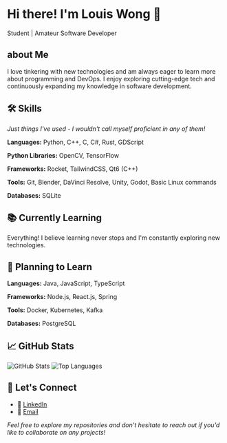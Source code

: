 # Hi there! I'm Louis Wong 👋

Student | Amateur Software Developer

## about Me

I love tinkering with new technologies and am always eager to learn more about programming and DevOps. I enjoy exploring cutting-edge tech and continuously expanding my knowledge in software development.

## 🛠️ Skills

*Just things I've used - I wouldn't call myself proficient in any of them!*

**Languages:** Python, C++, C, C#, Rust, GDScript

**Python Libraries:** OpenCV, TensorFlow

**Frameworks:** Rocket, TailwindCSS, Qt6 (C++)

**Tools:** Git, Blender, DaVinci Resolve, Unity, Godot, Basic Linux commands

**Databases:** SQLite

## 📚 Currently Learning

Everything! I believe learning never stops and I'm constantly exploring new technologies.

## 🎯 Planning to Learn

**Languages:** Java, JavaScript, TypeScript

**Frameworks:** Node.js, React.js, Spring

**Tools:** Docker, Kubernetes, Kafka

**Databases:** PostgreSQL

## 📈 GitHub Stats

![GitHub Stats](https://github-readme-stats.vercel.app/api?username=wqLouis&show_icons=true&theme=radical)
![Top Languages](https://github-readme-stats.vercel.app/api/top-langs/?username=wqLouis&layout=compact&theme=radical)

## 🤝 Let's Connect

- 🔗 [LinkedIn](https://www.linkedin.com/in/louis-wong-b14015309/)
- 📧 [Email](mailto:wongqiluo@gmail.com)

*Feel free to explore my repositories and don't hesitate to reach out if you'd like to collaborate on any projects!*
